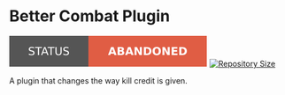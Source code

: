 # Better Combat Plugin

[![Project Status: Abandoned](./.assets/images/badges/status/abandoned.svg)](./) [![Repository Size](https://img.shields.io/github/repo-size/esotericenderman/better-combat-plugin?style=for-the-badge&logo=github&label=Repository%20size)](./)

A plugin that changes the way kill credit is given.
